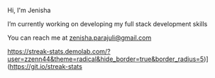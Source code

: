 

Hi, I'm Jenisha

I’m currently working on developing my full stack development skills

You can reach me at zenisha.parajuli@gmail.com


https://streak-stats.demolab.com/?user=zzenn44&theme=radical&hide_border=true&border_radius=5)](https://git.io/streak-stats








